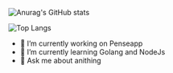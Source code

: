![Anurag's GitHub stats](https://github-readme-stats.vercel.app/api?username=hrbocutti&count_private=true&show_icons=true&theme=darcula)

![Top Langs](https://github-readme-stats.vercel.app/api/top-langs/?username=hrbocutti)

- 🔭 I’m currently working on Penseapp
- 🌱 I’m currently learning Golang and NodeJs
- 💬 Ask me about anithing

